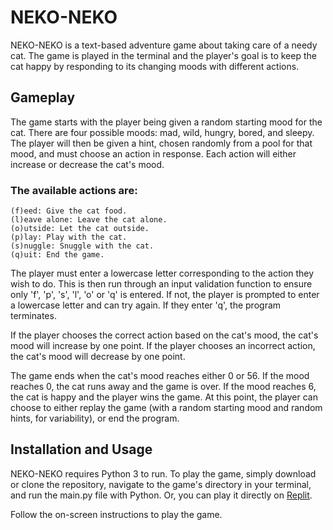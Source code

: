 # NEKO-NEKO
NEKO-NEKO is a text-based adventure game about taking care of a needy cat. The game is played in the terminal and the player's goal is to keep the cat happy by responding to its changing moods with different actions.

## Gameplay

The game starts with the player being given a random starting mood for the cat. There are four possible moods: mad, wild, hungry, bored, and sleepy. The player will then be given a hint, chosen randomly from a pool for that mood, and must choose an action in response. Each action will either increase or decrease the cat's mood.

### The available actions are:
    (f)eed: Give the cat food.
    (l)eave alone: Leave the cat alone.
    (o)utside: Let the cat outside.
    (p)lay: Play with the cat.
    (s)nuggle: Snuggle with the cat.
    (q)uit: End the game.

The player must enter a lowercase letter corresponding to the action they wish to do. This is then run through an input validation function to ensure only 'f', 'p', 's', 'l', 'o' or 'q' is entered. If not, the player is prompted to enter a lowercase letter and can try again. If they enter 'q', the program terminates.

If the player chooses the correct action based on the cat's mood, the cat's mood will increase by one point. If the player chooses an incorrect action, the cat's mood will decrease by one point.

The game ends when the cat's mood reaches either 0 or 56. If the mood reaches 0, the cat runs away and the game is over. If the mood reaches 6, the cat is happy and the player wins the game. At this point, the player can choose to either replay the game (with a random starting mood and random hints, for variability), or end the program.

## Installation and Usage

NEKO-NEKO requires Python 3 to run. To play the game, simply download or clone the repository, navigate to the game's directory in your terminal, and run the main.py file with Python. Or, you can play it directly on [Replit](https://replit.com/@aclongo/cat-adventure?v=1).

Follow the on-screen instructions to play the game.
